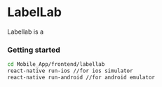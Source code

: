 # LabelLab
Labellab is a 


### Getting started 
```bash
cd Mobile_App/frontend/labellab
react-native run-ios //for ios simulator
react-native run-android //for android emulator
```
